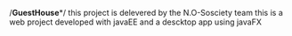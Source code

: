 /******GuestHouse*******/
this project is delevered by the N.O-Sosciety team
this is a web project developed with javaEE and a descktop app using javaFX